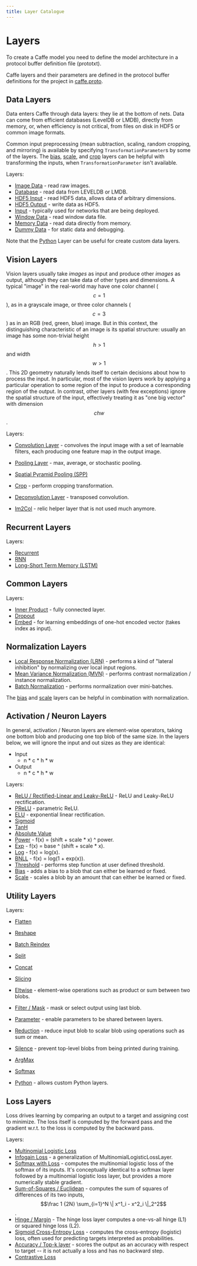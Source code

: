 ```yaml
---
title: Layer Catalogue
---
```


# Layers

To create a Caffe model you need to define the model architecture in a protocol buffer definition file (prototxt).

Caffe layers and their parameters are defined in the protocol buffer definitions for the project in [caffe.proto](https://github.com/BVLC/caffe/blob/master/src/caffe/proto/caffe.proto).

## Data Layers

Data enters Caffe through data layers: they lie at the bottom of nets. Data can come from efficient databases (LevelDB or LMDB), directly from memory, or, when efficiency is not critical, from files on disk in HDF5 or common image formats.

Common input preprocessing (mean subtraction, scaling, random cropping, and mirroring) is available by specifying `TransformationParameter`s by some of the layers.
The [bias](../layers/bias.html), [scale](../layers/scale.html), and [crop](../layers/crop.html) layers can be helpful with transforming the inputs, when `TransformationParameter` isn't available.

Layers:

* [Image Data](../layers/imagedata.html) - read raw images.
* [Database](../layers/data.html) - read data from LEVELDB or LMDB.
* [HDF5 Input](../layers/hdf5data.html) - read HDF5 data, allows data of arbitrary dimensions.
* [HDF5 Output](../layers/hdf5output.html) - write data as HDF5.
* [Input](../layers/input.html) - typically used for networks that are being deployed.
* [Window Data](../layers/windowdata.html) - read window data file.
* [Memory Data](../layers/memorydata.html) - read data directly from memory.
* [Dummy Data](../layers/dummydata.html) - for static data and debugging.

Note that the [Python](../layers/python.html) Layer can be useful for create custom data layers.

## Vision Layers

Vision layers usually take *images* as input and produce other *images* as output, although they can take data of other types and dimensions.
A typical "image" in the real-world may have one color channel ($$c = 1$$), as in a grayscale image, or three color channels ($$c = 3$$) as in an RGB (red, green, blue) image.
But in this context, the distinguishing characteristic of an image is its spatial structure: usually an image has some non-trivial height $$h > 1$$ and width $$w > 1$$.
This 2D geometry naturally lends itself to certain decisions about how to process the input.
In particular, most of the vision layers work by applying a particular operation to some region of the input to produce a corresponding region of the output.
In contrast, other layers (with few exceptions) ignore the spatial structure of the input, effectively treating it as "one big vector" with dimension $$chw$$.

Layers:

* [Convolution Layer](../layers/convolution.html) - convolves the input image with a set of learnable filters, each producing one feature map in the output image.
* [Pooling Layer](../layers/pooling.html) - max, average, or stochastic pooling.
* [Spatial Pyramid Pooling (SPP)](../layers/spp.html)
* [Crop](../layers/crop.html) - perform cropping transformation.
* [Deconvolution Layer](../layers/deconvolution.html) - transposed convolution.

* [Im2Col](../layers/im2col.html) - relic helper layer that is not used much anymore.

## Recurrent Layers

Layers:

* [Recurrent](../layers/recurrent.html)
* [RNN](../layers/rnn.html)
* [Long-Short Term Memory (LSTM)](../layers/lstm.html)

## Common Layers

Layers:

* [Inner Product](../layers/innerproduct.html) - fully connected layer.
* [Dropout](../layers/dropout.html)
* [Embed](../layers/embed.html) - for learning embeddings of one-hot encoded vector (takes index as input).

## Normalization Layers

* [Local Response Normalization (LRN)](../layers/lrn.html) - performs a kind of "lateral inhibition" by normalizing over local input regions.
* [Mean Variance Normalization (MVN)](../layers/mvn.html) - performs contrast normalization / instance normalization.
* [Batch Normalization](../layers/batchnorm.html) - performs normalization over mini-batches.

The [bias](../layers/bias.html) and [scale](../layers/scale.html) layers can be helpful in combination with normalization.

## Activation / Neuron Layers

In general, activation / Neuron layers are element-wise operators, taking one bottom blob and producing one top blob of the same size. In the layers below, we will ignore the input and out sizes as they are identical:

* Input
    - n * c * h * w
* Output
    - n * c * h * w

Layers:

* [ReLU / Rectified-Linear and Leaky-ReLU](../layers/relu.html) - ReLU and Leaky-ReLU rectification.
* [PReLU](../layers/prelu.html) - parametric ReLU.
* [ELU](../layers/elu.html) - exponential linear rectification.
* [Sigmoid](../layers/sigmoid.html)
* [TanH](../layers/tanh.html)
* [Absolute Value](../layers/absval.html)
* [Power](../layers/power.html) - f(x) = (shift + scale * x) ^ power.
* [Exp](../layers/exp.html) - f(x) = base ^ (shift + scale * x).
* [Log](../layers/log.html) - f(x) = log(x).
* [BNLL](../layers/bnll.html) - f(x) = log(1 + exp(x)).
* [Threshold](../layers/threshold.html) - performs step function at user defined threshold.
* [Bias](../layers/bias.html) - adds a bias to a blob that can either be learned or fixed.
* [Scale](../layers/scale.html) - scales a blob by an amount that can either be learned or fixed.

## Utility Layers

Layers:

* [Flatten](../layers/flatten.html)
* [Reshape](../layers/reshape.html)
* [Batch Reindex](../layers/batchreindex.html)

* [Split](../layers/split.html)
* [Concat](../layers/concat.html)
* [Slicing](../layers/slice.html)
* [Eltwise](../layers/eltwise.html) - element-wise operations such as product or sum between two blobs.
* [Filter / Mask](../layers/filter.html) - mask or select output using last blob.
* [Parameter](../layers/parameter.html) - enable parameters to be shared between layers.
* [Reduction](../layers/reduction.html) - reduce input blob to scalar blob using operations such as sum or mean.
* [Silence](../layers/silence.html) - prevent top-level blobs from being printed during training.

* [ArgMax](../layers/argmax.html)
* [Softmax](../layers/softmax.html)

* [Python](../layers/python.html) - allows custom Python layers.

## Loss Layers

Loss drives learning by comparing an output to a target and assigning cost to minimize. The loss itself is computed by the forward pass and the gradient w.r.t. to the loss is computed by the backward pass.

Layers:

* [Multinomial Logistic Loss](../layers/multinomiallogisticloss.html)
* [Infogain Loss](../layers/infogainloss.html) - a generalization of MultinomialLogisticLossLayer.
* [Softmax with Loss](../layers/softmaxwithloss.html) - computes the multinomial logistic loss of the softmax of its inputs. It's conceptually identical to a softmax layer followed by a multinomial logistic loss layer, but provides a more numerically stable gradient.
* [Sum-of-Squares / Euclidean](../layers/euclideanloss.html) - computes the sum of squares of differences of its two inputs, $$\frac 1 {2N} \sum_{i=1}^N \| x^1_i - x^2_i \|_2^2$$.
* [Hinge / Margin](../layers/hingeloss.html) - The hinge loss layer computes a one-vs-all hinge (L1) or squared hinge loss (L2).
* [Sigmoid Cross-Entropy Loss](../layers/sigmoidcrossentropyloss.html) - computes the cross-entropy (logistic) loss, often used for predicting targets interpreted as probabilities.
* [Accuracy / Top-k layer](../layers/accuracy.html) - scores the output as an accuracy with respect to target -- it is not actually a loss and has no backward step.
* [Contrastive Loss](../layers/contrastiveloss.html)

